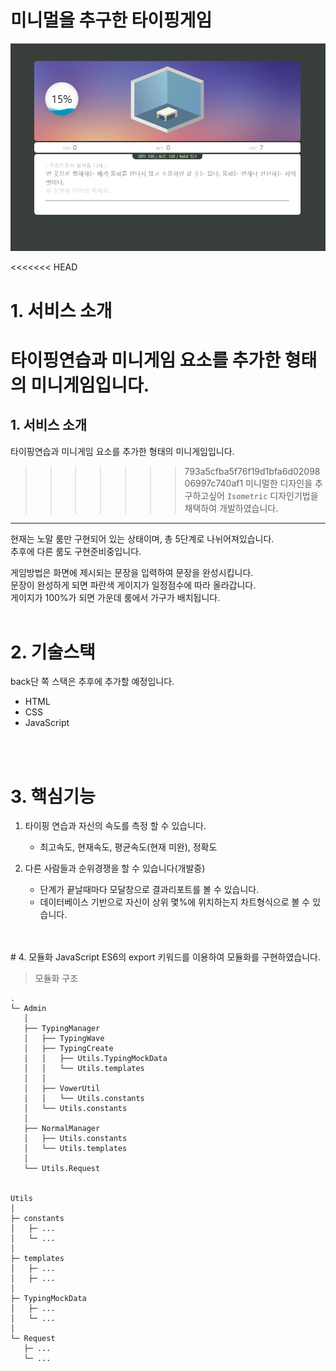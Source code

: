 # 미니멀을 추구한 타이핑게임

![캡처](/md_assets/mainScreenShot.png)

<<<<<<< HEAD
# 1. 서비스 소개
타이핑연습과 미니게임 요소를 추가한 형태의 미니게임입니다.<br>
=======
## 1. 서비스 소개
타이핑연습과 미니게임 요소를 추가한 형태의 미니게임입니다.
<br>
>>>>>>> 793a5cfba5f76f19d1bfa6d0209806997c740af1
미니멀한 디자인을 추구하고싶어 `Isometric` 디자인기법을 채택하여 개발하였습니다.
___
현재는 노말 룸만 구현되어 있는 상태이며, 총 5단계로 나뉘어져있습니다.
<br>
추후에 다른 룸도 구현준비중입니다.

게임방법은 화면에 제시되는 문장을 입력하여 문장을 완성시킵니다.
<br>
문장이 완성하게 되면 파란색 게이지가 일정점수에 따라 올라갑니다.
<br>
게이지가 100%가 되면 가운데 룸에서 가구가 배치됩니다.
<br><br>

# 2. 기술스택
back단 쪽 스택은 추후에 추가할 예정입니다.
* HTML
* CSS
* JavaScript


<br><br>
# 3. 핵심기능
1. 타이핑 연습과 자신의 속도를 측정 할 수 있습니다.
	* 최고속도, 현재속도, 평균속도(현재 미완), 정확도

2. 다른 사람들과 순위경쟁을 할 수 있습니다(개발중)
	* 단계가 끝날때마다 모달창으로 결과리포트를 볼 수 있습니다.
	* 데이터베이스 기반으로 자신이 상위 몇%에 위치하는지 차트형식으로 볼 수 있습니다.


<br>
<br>
# 4. 모듈화
JavaScript ES6의 export 키워드를 이용하여 모듈화를 구현하였습니다.

> 모듈화 구조
```
.
└─ Admin
   │
   ├── TypingManager  
   │   ├── TypingWave
   │   ├── TypingCreate
   │   │   ├── Utils.TypingMockData
   │   │   └── Utils.templates
   │   │
   │   ├── VowerUtil 
   │   │   └── Utils.constants
   │   └── Utils.constants
   │
   ├── NormalManager
   │   ├── Utils.constants
   │   └── Utils.templates
   │
   └── Utils.Request


Utils
│
├─ constants
│   ├─ ... 
│   └─ ...
│   
├─ templates
│   ├─ ... 
│   ├─ ...
│
├─ TypingMockData
│   ├─ ... 
│   └─ ...
│
└─ Request
   ├─ ... 
   └─ ...
   
```

